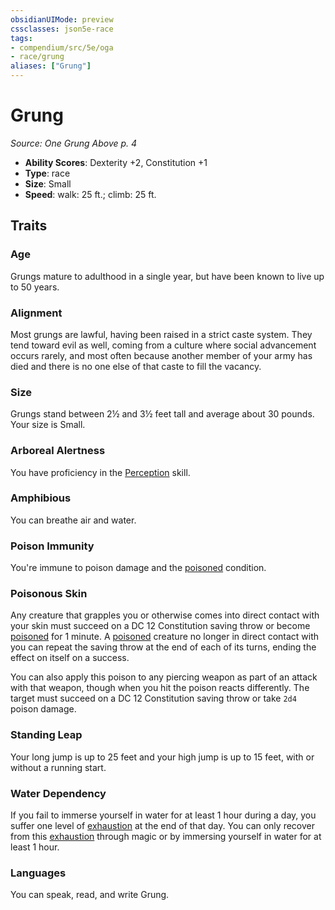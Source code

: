 ```yaml
---
obsidianUIMode: preview
cssclasses: json5e-race
tags:
- compendium/src/5e/oga
- race/grung
aliases: ["Grung"]
---
```

# Grung
*Source: One Grung Above p. 4*  

- **Ability Scores**: Dexterity +2, Constitution +1
- **Type**: race
- **Size**: Small
- **Speed**: walk: 25 ft.; climb: 25 ft.

## Traits

### Age

Grungs mature to adulthood in a single year, but have been known to live up to 50 years.

### Alignment

Most grungs are lawful, having been raised in a strict caste system. They tend toward evil as well, coming from a culture where social advancement occurs rarely, and most often because another member of your army has died and there is no one else of that caste to fill the vacancy.

### Size

Grungs stand between 2½ and 3½ feet tall and average about 30 pounds. Your size is Small.

### Arboreal Alertness

You have proficiency in the [Perception](rules/skills.md#Perception) skill.

### Amphibious

You can breathe air and water.

### Poison Immunity

You're immune to poison damage and the [poisoned](rules/conditions.md#poisoned) condition.

### Poisonous Skin

Any creature that grapples you or otherwise comes into direct contact with your skin must succeed on a DC 12 Constitution saving throw or become [poisoned](rules/conditions.md#poisoned) for 1 minute. A [poisoned](rules/conditions.md#poisoned) creature no longer in direct contact with you can repeat the saving throw at the end of each of its turns, ending the effect on itself on a success.

You can also apply this poison to any piercing weapon as part of an attack with that weapon, though when you hit the poison reacts differently. The target must succeed on a DC 12 Constitution saving throw or take `2d4` poison damage.

### Standing Leap

Your long jump is up to 25 feet and your high jump is up to 15 feet, with or without a running start.

### Water Dependency

If you fail to immerse yourself in water for at least 1 hour during a day, you suffer one level of [exhaustion](rules/conditions.md#exhaustion) at the end of that day. You can only recover from this [exhaustion](rules/conditions.md#exhaustion) through magic or by immersing yourself in water for at least 1 hour.

### Languages

You can speak, read, and write Grung.